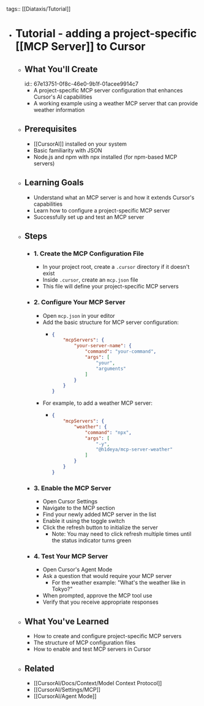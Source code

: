 tags:: [[Diataxis/Tutorial]]

- # Tutorial - adding a project-specific [[MCP Server]] to Cursor
	- ## What You'll Create
	  id:: 67e13751-0f8c-46e0-9b1f-01acee9914c7
		- A project-specific MCP server configuration that enhances Cursor's AI capabilities
		- A working example using a weather MCP server that can provide weather information
	- ## Prerequisites
		- [[CursorAI]] installed on your system
		- Basic familiarity with JSON
		- Node.js and npm with npx installed (for npm-based MCP servers)
	- ## Learning Goals
		- Understand what an MCP server is and how it extends Cursor's capabilities
		- Learn how to configure a project-specific MCP server
		- Successfully set up and test an MCP server
	- ## Steps
		- ### 1. Create the MCP Configuration File
			- In your project root, create a `.cursor` directory if it doesn't exist
			- Inside `.cursor`, create an `mcp.json` file
			- This file will define your project-specific MCP servers
		- ### 2. Configure Your MCP Server
			- Open `mcp.json` in your editor
			- Add the basic structure for MCP server configuration:
				- ~~~json
				  {
				      "mcpServers": {
				          "your-server-name": {
				              "command": "your-command",
				              "args": [
				                  "your",
				                  "arguments"
				              ]
				          }
				      }
				  }
				  ~~~
			- For example, to add a weather MCP server:
				- ~~~json
				  {
				      "mcpServers": {
				          "weather": {
				              "command": "npx",
				              "args": [
				                  "-y",
				                  "@h1deya/mcp-server-weather"
				              ]
				          }
				      }
				  }
				  ~~~
		- ### 3. Enable the MCP Server
			- Open Cursor Settings
			- Navigate to the MCP section
			- Find your newly added MCP server in the list
			- Enable it using the toggle switch
			- Click the refresh button to initialize the server
				- Note: You may need to click refresh multiple times until the status indicator turns green
		- ### 4. Test Your MCP Server
			- Open Cursor's Agent Mode
			- Ask a question that would require your MCP server
				- For the weather example: "What's the weather like in Tokyo?"
			- When prompted, approve the MCP tool use
			- Verify that you receive appropriate responses
	- ## What You've Learned
		- How to create and configure project-specific MCP servers
		- The structure of MCP configuration files
		- How to enable and test MCP servers in Cursor
	- ## Related
		- [[CursorAI/Docs/Context/Model Context Protocol]]
		- [[CursorAI/Settings/MCP]]
		- [[CursorAI/Agent Mode]]